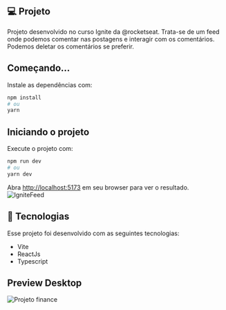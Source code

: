 ## 💻 Projeto

Projeto desenvolvido no curso Ignite da @rocketseat. Trata-se de um feed onde podemos comentar nas postagens e interagir com os comentários. Podemos deletar os comentários se preferir.

## Começando...

Instale as dependências com:

```bash
npm install
# ou
yarn 
```

## Iniciando o projeto

Execute o projeto com:

```bash
npm run dev
# ou
yarn dev
```

Abra [http://localhost:5173](http://localhost:5173) em seu browser para ver o resultado.
![IgniteFeed](https://github.com/Felipe8297/IgniteFeed/assets/60430412/c2b4d567-749e-407c-a251-1a0d50ab6d18)

## 🚀 Tecnologias

Esse projeto foi desenvolvido com as seguintes tecnologias:

- Vite
- ReactJs
- Typescript

## Preview Desktop 

![Projeto finance](/github/IgniteFeed.png)
